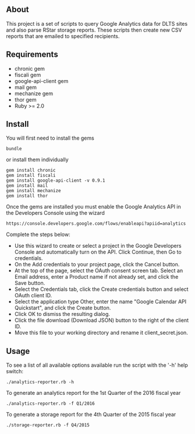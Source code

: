 ## About ##

This project is a set of scripts to query Google Analytics data for DLTS sites and also parse RStar storage reports.  These scripts then create new CSV reports that are emailed to specified recipients.

## Requirements ##

- chronic gem
- fiscali gem
- google-api-client gem
- mail gem
- mechanize gem
- thor gem
- Ruby >= 2.0

## Install ##

You will first need to install the gems

    bundle

or install them individually

    gem install chronic
    gem install fiscali
    gem install google-api-client -v 0.9.1
    gem install mail
    gem install mechanize
    gem install thor

Once the gems are installed you must enable the Google Analytics API
in the Developers Console using the wizard

    https://console.developers.google.com/flows/enableapi?apiid=analytics

Complete the steps below:

- Use this wizard to create or select a project in the Google Developers Console and automatically turn on the API. Click Continue, then Go to credentials.
- On the Add credentials to your project page, click the Cancel button.
- At the top of the page, select the OAuth consent screen tab. Select an Email address, enter a Product name if not already set, and click the Save button.
- Select the Credentials tab, click the Create credentials button and select OAuth client ID.
- Select the application type Other, enter the name "Google Calendar API Quickstart", and click the Create  button.
- Click OK to dismiss the resulting dialog.
- Click the file download (Download JSON) button to the right of the client ID.
- Move this file to your working directory and rename it client_secret.json.

## Usage ##

To see a list of all available options available run the script with the '-h' help switch:

    ./analytics-reporter.rb -h

To generate an analytics report for the 1st Quarter of the 2016 fiscal year

    ./analytics-reporter.rb -f Q1/2016

To generate a storage report for the 4th Quarter of the 2015 fiscal year

    ./storage-reporter.rb -f Q4/2015

